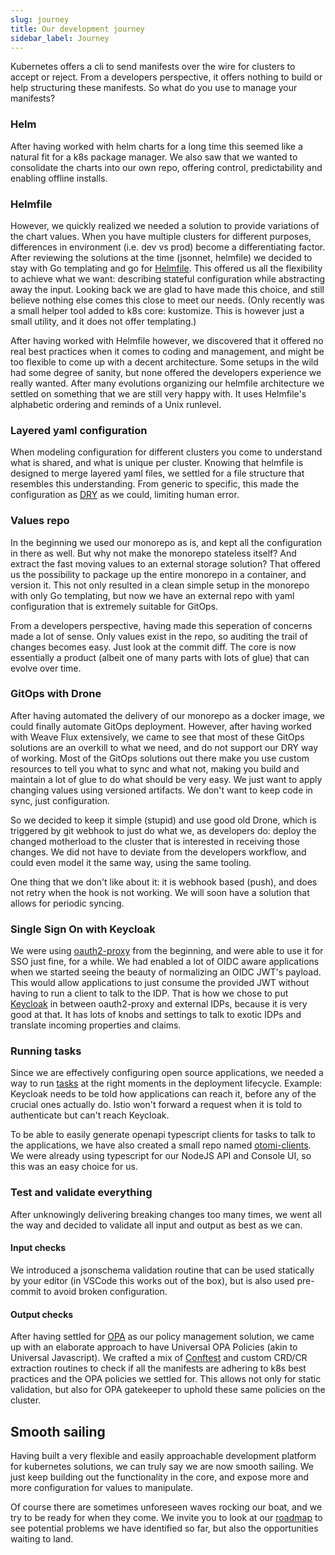 ```yaml
---
slug: journey
title: Our development journey
sidebar_label: Journey
---
```


Kubernetes offers a cli to send manifests over the wire for clusters to accept or reject. From a developers perspective, it offers nothing to build or help structuring these manifests. So what do you use to manage your manifests?

### Helm

After having worked with helm charts for a long time this seemed like a natural fit for a k8s package manager. We also saw that we wanted to consolidate the charts into our own repo, offering control, predictability and enabling offline installs.

### Helmfile

However, we quickly realized we needed a solution to provide variations of the chart values. When you have multiple clusters for different purposes, differences in environment (i.e. dev vs prod) become a differentiating factor. After reviewing the solutions at the time (jsonnet, helmfile) we decided to stay with Go templating and go for [Helmfile](https://github.com/roboll/helmfile). This offered us all the flexibility to achieve what we want: describing stateful configuration while abstracting away the input. Looking back we are glad to have made this choice, and still believe nothing else comes this close to meet our needs. (Only recently was a small helper tool added to k8s core: kustomize. This is however just a small utility, and it does not offer templating.)

After having worked with Helmfile however, we discovered that it offered no real best practices when it comes to coding and management, and might be too flexible to come up with a decent architecture. Some setups in the wild had some degree of sanity, but none offered the developers experience we really wanted. After many evolutions organizing our helmfile architecture we settled on something that we are still very happy with. It uses Helmfile's alphabetic ordering and reminds of a Unix runlevel.

### Layered yaml configuration

When modeling configuration for different clusters you come to understand what is shared, and what is unique per cluster. Knowing that helmfile is designed to merge layered yaml files, we settled for a file structure that resembles this understanding. From generic to specific, this made the configuration as [DRY](https://en.wikipedia.org/wiki/Don%27t_repeat_yourself) as we could, limiting human error.

### Values repo

In the beginning we used our monorepo as is, and kept all the configuration in there as well. But why not make the monorepo stateless itself? And extract the fast moving values to an external storage solution? That offered us the possibility to package up the entire monorepo in a container, and version it. This not only resulted in a clean simple setup in the monorepo with only Go templating, but now we have an external repo with yaml configuration that is extremely suitable for GitOps.

From a developers perspective, having made this seperation of concerns made a lot of sense. Only values exist in the repo, so auditing the trail of changes becomes easy. Just look at the commit diff. The core is now essentially a product (albeit one of many parts with lots of glue) that can evolve over time.

### GitOps with Drone

After having automated the delivery of our monorepo as a docker image, we could finally automate GitOps deployment. However, after having worked with Weave Flux extensively, we came to see that most of these GitOps solutions are an overkill to what we need, and do not support our DRY way of working. Most of the GitOps solutions out there make you use custom resources to tell you what to sync and what not, making you build and maintain a lot of glue to do what should be very easy. We just want to apply changing values using versioned artifacts. We don't want to keep code in sync, just configuration.

So we decided to keep it simple (stupid) and use good old Drone, which is triggered by git webhook to just do what we, as developers do: deploy the changed motherload to the cluster that is interested in receiving those changes. We did not have to deviate from the developers workflow, and could even model it the same way, using the same tooling.

One thing that we don't like about it: it is webhook based (push), and does not retry when the hook is not working. We will soon have a solution that allows for periodic syncing.

### Single Sign On with Keycloak

We were using [oauth2-proxy](https://github.com/oauth2-proxy/oauth2-proxy) from the beginning, and were able to use it for SSO just fine, for a while. We had enabled a lot of OIDC aware applications when we started seeing the beauty of normalizing an OIDC JWT's payload. This would allow applications to just consume the provided JWT without having to run a client to talk to the IDP. That is how we chose to put [Keycloak](https://www.keycloak.org) in between oauth2-proxy and external IDPs, because it is very good at that. It has lots of knobs and settings to talk to exotic IDPs and translate incoming properties and claims.

### Running tasks

Since we are effectively configuring open source applications, we needed a way to run [tasks](https://github.com/redkubes/otomi-tasks/) at the right moments in the deployment lifecycle. Example: Keycloak needs to be told how applications can reach it, before any of the crucial ones actually do. Istio won't forward a request when it is told to authenticate but can't reach Keycloak.

To be able to easily generate openapi typescript clients for tasks to talk to the applications, we have also created a small repo named [otomi-clients](https://github.com/redkubes/otomi-clients/). We were already using typescript for our NodeJS API and Console UI, so this was an easy choice for us.

### Test and validate everything

After unknowingly delivering breaking changes too many times, we went all the way and decided to validate all input and output as best as we can.

#### **Input checks**

We introduced a jsonschema validation routine that can be used statically by your editor (in VSCode this works out of the box), but is also used pre-commit to avoid broken configuration.

#### **Output checks**

After having settled for [OPA](https://www.openpolicyagent.org) as our policy management solution, we came up with an elaborate approach to have Universal OPA Policies (akin to Universal Javascript). We crafted a mix of [Conftest](https://www.conftest.dev) and custom CRD/CR extraction routines to check if all the manifests are adhering to k8s best practices and the OPA policies we settled for. This allows not only for static validation, but also for OPA gatekeeper to uphold these same policies on the cluster.

## Smooth sailing

Having built a very flexible and easily approachable development platform for kubernetes solutions, we can truly say we are now smooth sailing. We just keep building out the functionality in the core, and expose more and more configuration for values to manipulate.

Of course there are sometimes unforeseen waves rocking our boat, and we try to be ready for when they come. We invite you to look at our [roadmap](roadmap) to see potential problems we have identified so far, but also the opportunities waiting to land.
